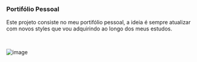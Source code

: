 ### Portifólio Pessoal

<p>Este projeto consiste no meu portifólio pessoal, a ideia é sempre atualizar com novos styles que vou adquirindo ao longo dos meus estudos.</p><br>


![image](https://github.com/destart31/Portifolio-Arthur/assets/93168432/6ec5a668-3d05-4ef7-8d92-648c8d431ac9)
